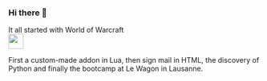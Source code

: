 ### Hi there 👋

It all started with World of Warcraft 
<br>
<img src="https://bnetcmsus-a.akamaihd.net/cms/template_resource/fh/FHSCSCG9CXOC1462229977849.png" height= "30px">

First a custom-made addon in Lua, then sign mail in HTML, the discovery of Python and finally the bootcamp at Le Wagon in Lausanne.
<!--
**SoniaBisinger/SoniaBisinger** is a ✨ _special_ ✨ repository because its `README.md` (this file) appears on your GitHub profile.

Here are some ideas to get you started:

- 🔭 I’m currently working on ...
- 🌱 I’m currently learning ...
- 👯 I’m looking to collaborate on ...
- 🤔 I’m looking for help with ...
- 💬 Ask me about ...
- 📫 How to reach me: ...
- 😄 Pronouns: ...
- ⚡ Fun fact: ...
-->
